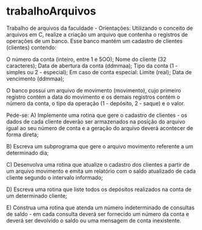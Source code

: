# trabalhoArquivos

Trabalho de arquivos da faculdade - Orientações:
Utilizando o conceito de arquivos em C, realize a criação um arquivo que contenha o registros de operações de um banco.
Esse banco mantém um cadastro de clientes (clientes) contendo:

O número da conta (inteiro, entre 1 e 5OO);
Nome do cliente (32 caracteres);
Data de abertura da conta (ddmmaa);
Tipo da conta (1 - simples ou 2 - especial);
Em caso de conta especial:
Limite (real);
Data de vencimento (ddmmaa);

O banco possui um arquivo de movimento (movimento), cujo primeiro registro contém a data do movimento e os demais registros contém o número da conta, o tipo da operação (1 - depósito, 2 - saque) e o valor.

Pede-se:
A) Implemente uma rotina que gere o cadastro de clientes - os dados de cada cliente deverão ser armazenados na posição do arquivo igual ao seu número de conta e a geração do arquivo deverá acontecer de forma direta;

B) Escreva um subprograma que gere o arquivo movimento referente a um determinado dia;

C) Desenvolva uma rotina que atualize o cadastro dos clientes a partir de um arquivo movimento e emita um relatório com o saldo atualizado de cada cliente segundo o intervalo informado;

D) Escreva uma rotina que liste todos os depósitos realizados na conta de um determinado cliente;

E) Construa uma rotina que atenda um número indeterminado de consultas de saldo - em cada consulta deverá ser fornecido um número da conta e deverá ser devolvido o saldo ou uma mensagem de conta inexistente.
